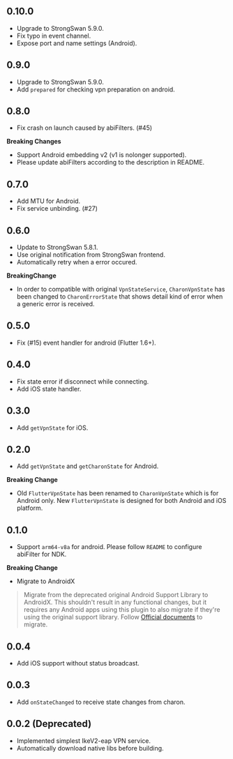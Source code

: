 ## 0.10.0
- Upgrade to StrongSwan 5.9.0.
- Fix typo in event channel.
- Expose port and name settings (Android).

## 0.9.0
- Upgrade to StrongSwan 5.9.0.
- Add `prepared` for checking vpn preparation on android.

## 0.8.0
- Fix crash on launch caused by abiFilters. (#45)

**Breaking Changes**
- Support Android embedding v2 (v1 is nolonger supported).
- Please update abiFilters according to the description in README.

## 0.7.0
- Add MTU for Android.
- Fix service unbinding. (#27)

## 0.6.0
- Update to StrongSwan 5.8.1.
- Use original notification from StrongSwan frontend.
- Automatically retry when a error occured.

**BreakingChange**

- In order to compatible with original `VpnStateService`, `CharonVpnState` has been changed to `CharonErrorState` that shows detail kind of error when a generic error is received.

## 0.5.0
- Fix (#15) event handler for android (Flutter 1.6+).

## 0.4.0
- Fix state error if disconnect while connecting.
- Add iOS state handler.

## 0.3.0
- Add `getVpnState` for iOS.

## 0.2.0
- Add `getVpnState` and `getCharonState` for Android.

**Breaking Change**

- Old `FlutterVpnState` has been renamed to `CharonVpnState` which is for Android only. New `FlutterVpnState` is designed for both Android and iOS platform.

## 0.1.0
- Support `arm64-v8a` for android. Please follow `README` to configure abiFilter for NDK.

**Breaking Change**

- Migrate to AndroidX

> Migrate from the deprecated original Android Support Library to AndroidX. This shouldn't result in any functional changes, but it requires any Android apps using this plugin to also migrate if they're using the original support library.
> Follow [Official documents](https://developer.android.com/jetpack/androidx/migrate) to migrate.

## 0.0.4
- Add iOS support without status broadcast.

## 0.0.3
- Add `onStateChanged` to receive state changes from charon.

## 0.0.2 (Deprecated)
- Implemented simplest IkeV2-eap VPN service.
- Automatically download native libs before building.
